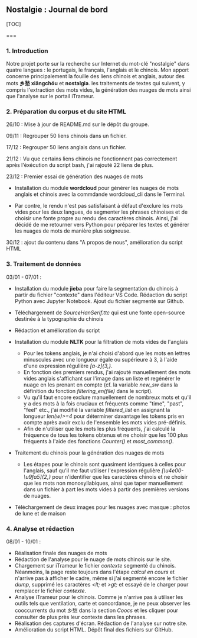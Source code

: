 ## Nostalgie : Journal de bord

[TOC]  

===  

### 1.  Introduction  
Notre projet porte sur la recherche sur Internet du mot-clé "nostalgie" dans quatre langues : le portugais, le français, l'anglais et le chinois. Mon apport concerne principalement la fouille des liens chinois et anglais, autour des mots **乡愁 xiāngchóu** et **nostalgia**. les traitements de textes qui suivent, y compris l'extraction des mots vides, la génération des nuages de mots ainsi que l'analyse sur le portail iTrameur.  


### 2.  Préparation du corpus et du site HTML  

26/10 : Mise à jour de README.md sur le dépôt du groupe.  

09/11 : Regrouper 50 liens chinois dans un fichier.  

17/12 : Regrouper 50 liens anglais dans un fichier.  

21/12 : Vu que certains liens chinois ne fonctionnent pas correctement après l'éxécution du script bash, j'ai rajouté 22 liens de plus.  

23/12 : Premier essai de génération des nuages de mots  

-   Installation du module **wordcloud** pour générer les nuages de mots anglais et chinois avec la commdande wordcloud_cli dans le Terminal.  

-   Par contre, le rendu n'est pas satisfaisant à défaut d'exclure les mots vides pour les deux langues, de segmenter les phrases chinoises et de choisir une fonte propre au rendu des caractères chinois. Ainsi, j'ai décidé de me retourner vers Python pour préparer les textes et générer les nuages de mots de manière plus soigneuse.  
  
30/12 : ajout du contenu dans "A propos de nous", amélioration du script HTML

### 3.  Traitement de données

03/01 - 07/01 :  

-   Installation du module **jieba** pour faire la segmentation du chinois à partir du fichier "contexte" dans l'éditeur VS Code. Rédaction du script Python avec Jupyter Notebook. Ajout du fichier segmenté sur Github.  
  
-   Téléchargement de *SourceHanSerif.ttc* qui est une fonte open-source destinée à la typographie du chinois
-   Rédaction et amélioration du script
-   Installation du module **NLTK** pour la filtration de mots vides de l'anglais
    -   Pour les tokens anglais, je n'ai choisi d'abord que les mots en lettres minuscules avec une longueur égale ou supérieure à 3, à l'aide d'une expression régulière *[a-z]{3,}*.
    -   En fonction des premiers rendus, j'ai rajouté manuellement des mots vides anglais s'affichant sur l'image dans un liste et regénérer le nuage en les prenant en compte (cf. la variable *new_sw* dans la définition du fonction *filtering_en(file)* dans le script).  
    -   Vu qu'il faut encore exclure manuellement de nombreux mots et qu'il y a des mots à la fois cruciaux et fréquents comme "time", "past", "feel" etc., j'ai modifié la variable *filtered_list* en assignant la longueur *len(w)>=4* pour déterminer davantage les tokens pris en compte après avoir exclu de l'ensemble les mots vides pré-définis.  
    -   Afin de n'utiliser que les mots les plus fréquents, j'ai calculé la fréquence de tous les tokens obtenus et ne choisir que les 100 plus fréquents à l'aide des fonctions *Counter()* et *most_common()*.  

-   Traitement du chinois pour la génération des nuages de mots
    -   Les étapes pour le chinois sont quasiment identiques à celles pour l'anglais, sauf qu'il me faut utiliser l'expression régulière *[\u4e00-\u9fa5]{2,}* pour n'identifier que les caractères chinois et ne choisir que les mots non monosyllabiques, ainsi que taper manuellement dans un fichier à part les mots vides à partir des premières versions de nuages.   
-   Téléchargement de deux images pour les nuages avec masque : photos de lune et de maison  

  
### 4.  Analyse et rédaction  
08/01 - 10/01 :  
-   Réalisation finale des nuages de mots 
-   Rédaction de l'analyse pour le nuage de mots chinois sur le site.  
-   Chargement sur iTrameur le fichier *contexte* segmenté du chinois. Néanmoins, la page reste toujours dans l'étape *calcul en cours* et n'arrive pas à afficher le cadre, même si j'ai segmenté encore le fichier *dump*, supprimé les caractères *<lt;* et *>gt;* et essayé de le charger pour remplacer le fichier *contexte*.  
-   Analyse iTrameur pour le chinois. Comme je n'arrive pas à utiliser les outils tels que ventilation, carte et concordance, je ne peux observer les cooccurrents du mot 乡愁 dans la section *Coocs* et les cliquer pour consulter de plus près leur contexte dans les phrases.  
-   Réalisation des captures d'écran. Rédaction de l'analyse sur notre site.
-   Amélioration du script HTML. Dépôt final des fichiers sur GitHub.